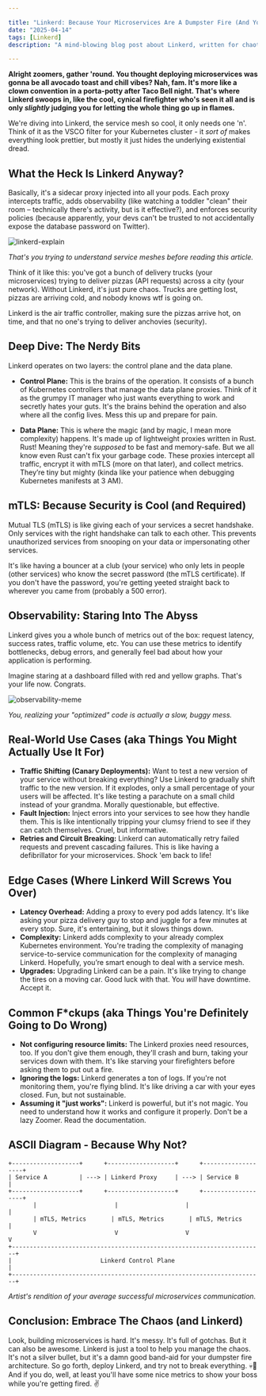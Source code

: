 ```yaml
---

title: "Linkerd: Because Your Microservices Are A Dumpster Fire (And You Need a Firefighter)"
date: "2025-04-14"
tags: [Linkerd]
description: "A mind-blowing blog post about Linkerd, written for chaotic Gen Z engineers. Learn to wrangle your Kubernetes spaghetti, or, you know, don't. I don't care. 💀🙏"

---
```


**Alright zoomers, gather 'round. You thought deploying microservices was gonna be all avocado toast and chill vibes? Nah, fam. It's more like a clown convention in a porta-potty after Taco Bell night. That's where Linkerd swoops in, like the cool, cynical firefighter who's seen it all and is only *slightly* judging you for letting the whole thing go up in flames.**

We're diving into Linkerd, the service mesh so cool, it only needs one 'n'. Think of it as the VSCO filter for your Kubernetes cluster - it *sort of* makes everything look prettier, but mostly it just hides the underlying existential dread.

## What the Heck Is Linkerd Anyway?

Basically, it's a sidecar proxy injected into all your pods. Each proxy intercepts traffic, adds observability (like watching a toddler "clean" their room – technically there's activity, but is it effective?), and enforces security policies (because apparently, your devs can't be trusted to not accidentally expose the database password on Twitter).

![linkerd-explain](https://i.kym-cdn.com/photos/images/newsfeed/001/839/450/d19.jpg)

*That's you trying to understand service meshes before reading this article.*

Think of it like this: you've got a bunch of delivery trucks (your microservices) trying to deliver pizzas (API requests) across a city (your network). Without Linkerd, it's just pure chaos. Trucks are getting lost, pizzas are arriving cold, and nobody knows wtf is going on.

Linkerd is the air traffic controller, making sure the pizzas arrive hot, on time, and that no one's trying to deliver anchovies (security).

## Deep Dive: The Nerdy Bits

Linkerd operates on two layers: the control plane and the data plane.

*   **Control Plane:** This is the brains of the operation. It consists of a bunch of Kubernetes controllers that manage the data plane proxies. Think of it as the grumpy IT manager who just wants everything to work and secretly hates your guts. It's the brains behind the operation and also where all the config lives. Mess this up and prepare for pain.

*   **Data Plane:** This is where the magic (and by magic, I mean more complexity) happens. It's made up of lightweight proxies written in Rust. Rust! Meaning they're *supposed* to be fast and memory-safe. But we all know even Rust can't fix your garbage code. These proxies intercept all traffic, encrypt it with mTLS (more on that later), and collect metrics. They’re tiny but mighty (kinda like your patience when debugging Kubernetes manifests at 3 AM).

## mTLS: Because Security is Cool (and Required)

Mutual TLS (mTLS) is like giving each of your services a secret handshake. Only services with the right handshake can talk to each other. This prevents unauthorized services from snooping on your data or impersonating other services.

It's like having a bouncer at a club (your service) who only lets in people (other services) who know the secret password (the mTLS certificate). If you don't have the password, you're getting yeeted straight back to wherever you came from (probably a 500 error).

## Observability: Staring Into The Abyss

Linkerd gives you a whole bunch of metrics out of the box: request latency, success rates, traffic volume, etc. You can use these metrics to identify bottlenecks, debug errors, and generally feel bad about how your application is performing.

Imagine staring at a dashboard filled with red and yellow graphs. That's your life now. Congrats.

![observability-meme](https://i.imgflip.com/709j2v.jpg)

*You, realizing your "optimized" code is actually a slow, buggy mess.*

## Real-World Use Cases (aka Things You Might Actually Use It For)

*   **Traffic Shifting (Canary Deployments):** Want to test a new version of your service without breaking everything? Use Linkerd to gradually shift traffic to the new version. If it explodes, only a small percentage of your users will be affected. It's like testing a parachute on a small child instead of your grandma. Morally questionable, but effective.
*   **Fault Injection:** Inject errors into your services to see how they handle them. This is like intentionally tripping your clumsy friend to see if they can catch themselves. Cruel, but informative.
*   **Retries and Circuit Breaking:** Linkerd can automatically retry failed requests and prevent cascading failures. This is like having a defibrillator for your microservices. Shock 'em back to life!

## Edge Cases (Where Linkerd Will Screws You Over)

*   **Latency Overhead:** Adding a proxy to every pod adds latency. It's like asking your pizza delivery guy to stop and juggle for a few minutes at every stop. Sure, it's entertaining, but it slows things down.
*   **Complexity:** Linkerd adds complexity to your already complex Kubernetes environment. You're trading the complexity of managing service-to-service communication for the complexity of managing Linkerd. Hopefully, you’re smart enough to deal with a service mesh.
*   **Upgrades:** Upgrading Linkerd can be a pain. It's like trying to change the tires on a moving car. Good luck with that. You *will* have downtime. Accept it.

## Common F\*ckups (aka Things You're Definitely Going to Do Wrong)

*   **Not configuring resource limits:** The Linkerd proxies need resources, too. If you don't give them enough, they'll crash and burn, taking your services down with them. It's like starving your firefighters before asking them to put out a fire.
*   **Ignoring the logs:** Linkerd generates a ton of logs. If you're not monitoring them, you're flying blind. It's like driving a car with your eyes closed. Fun, but not sustainable.
*   **Assuming it "just works":** Linkerd is powerful, but it's not magic. You need to understand how it works and configure it properly. Don't be a lazy Zoomer. Read the documentation.

## ASCII Diagram - Because Why Not?

```
+-------------------+      +-------------------+      +-------------------+
| Service A         | ---> | Linkerd Proxy     | ---> | Service B         |
+-------------------+      +-------------------+      +-------------------+
       |                      |                   |                      |
       | mTLS, Metrics       | mTLS, Metrics       | mTLS, Metrics       |
       V                      V                   V                      V
+-----------------------------------------------------------------------+
|                         Linkerd Control Plane                         |
+-----------------------------------------------------------------------+
```

*Artist's rendition of your average successful microservices communication.*

## Conclusion: Embrace The Chaos (and Linkerd)

Look, building microservices is hard. It's messy. It's full of gotchas. But it can also be awesome. Linkerd is just a tool to help you manage the chaos. It's not a silver bullet, but it's a damn good band-aid for your dumpster fire architecture. So go forth, deploy Linkerd, and try not to break everything. 💀🙏 And if you do, well, at least you'll have some nice metrics to show your boss while you're getting fired. ✌️
